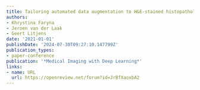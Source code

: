```yaml
---
title: Tailoring automated data augmentation to H&E-stained histopathology
authors:
- Khrystina Faryna
- Jeroen van der Laak
- Geert Litjens
date: '2021-01-01'
publishDate: '2024-07-30T09:27:10.147799Z'
publication_types:
- paper-conference
publication: '*Medical Imaging with Deep Learning*'
links:
- name: URL
  url: https://openreview.net/forum?id=JrBfXaoxbA2
---
```

